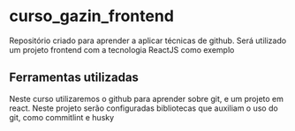 # curso_gazin_frontend

Repositório criado para aprender a aplicar técnicas de github. Será utilizado um projeto frontend com a tecnologia ReactJS como exemplo


## Ferramentas utilizadas

Neste curso utilizaremos o github para aprender sobre git, e um projeto em react. Neste projeto serão configuradas bibliotecas que auxiliam o uso do git, como commitlint e husky
